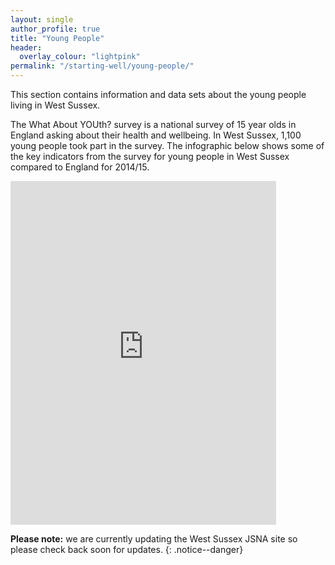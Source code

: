 ```yaml
---
layout: single
author_profile: true
title: "Young People"
header:
  overlay_colour: "lightpink"
permalink: "/starting-well/young-people/"
---
```

This section contains information and data sets about the young people living in West Sussex.

The What About YOUth? survey is a national survey of 15 year olds in England asking about their health and wellbeing. In West Sussex, 1,100 young people took part in the survey. The infographic below shows some of the key indicators from the survey for young people in West Sussex compared to England for 2014/15.

<embed src="http://jsna.westsussex.gov.uk/wp-content/uploads/2017/02/What-About-YOUth-Graphic-PHSRU.pdf" width="425" height="550">

**Please note:** we are currently updating the West Sussex JSNA site so please check back soon for updates.
{: .notice--danger}